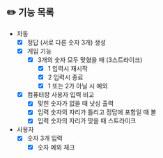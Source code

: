 ## ✏️ 기능 목록

- 자동
  - [X] 정답 (서로 다른 숫자 3개) 생성
  - [X] 게임 기능
    - [X] 3개의 숫자 모두 맞혔을 때 (3스트라이크)
      -  [X] 1 입력시 재시작
      -  [X] 2 입력시 종료
      -  [X] 1 또는 2가 아닐 시 예외
  - [X] 컴퓨터랑 사용자 입력 비교
    - [X] 맞힌 숫자가 없을 때 낫싱 출력
    - [X] 입력 숫자의 자리가 틀리고 정답에 포함일 때 볼
    - [X] 입력 숫자의 자리가 맞을 때 스트라이크

- 사용자
  - [X] 숫자 3개 입력
    - [X] 숫자 예외 체크
